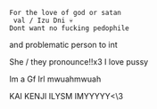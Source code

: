     For the love of god or satan
     val / Izu Dni 💀
    Dont want no fucking pedophile
and problematic person to int

She / they pronounce!!x3
I love pussy



Im a Gf Irl mwuahmwuah

KAI KENJI ILYSM IMYYYYY<\3
